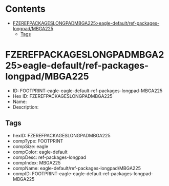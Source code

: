 



Contents
========

* [FZEREFPACKAGESLONGPADMBGA225>eagle-default/ref-packages-longpad/MBGA225](#fzerefpackageslongpadmbga225eagle-defaultref-packages-longpadmbga225)
	* [Tags](#tags)

# FZEREFPACKAGESLONGPADMBGA225>eagle-default/ref-packages-longpad/MBGA225

- ID: FOOTPRINT-eagle-eagle-default-ref-packages-longpad-MBGA225
- Hex ID: FZEREFPACKAGESLONGPADMBGA225
- Name: 
- Description: 

## Tags

- hexID: FZEREFPACKAGESLONGPADMBGA225
- oompType: FOOTPRINT
- oompSize: eagle
- oompColor: eagle-default
- oompDesc: ref-packages-longpad
- oompIndex: MBGA225
- oompName: eagle-default/ref-packages-longpad/MBGA225
- oompID: FOOTPRINT-eagle-eagle-default-ref-packages-longpad-MBGA225
